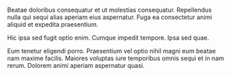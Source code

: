 Beatae doloribus consequatur et ut molestias consequatur. Repellendus nulla qui sequi alias aperiam eius aspernatur. Fuga ea consectetur animi aliquid et expedita praesentium.
 Hic ipsa sed fugit optio enim. Cumque impedit tempore. Ipsa sed quae.
 Eum tenetur eligendi porro. Praesentium vel optio nihil magni eum beatae nam maxime facilis. Maiores voluptas iure temporibus omnis sequi et in nam rerum. Dolorem animi aperiam aspernatur quasi.